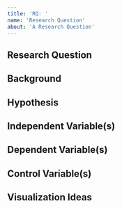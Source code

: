 ```yaml
---
title: 'RQ: '
name: 'Research Question'
about: 'A Research Question'
---
```


## Research Question

## Background

## Hypothesis

## Independent Variable(s)

## Dependent Variable(s)

## Control Variable(s)

## Visualization Ideas
